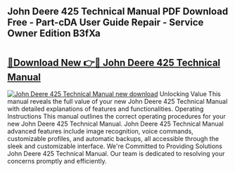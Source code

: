 ## John Deere 425 Technical Manual PDF Download Free - Part-cDA User Guide Repair - Service Owner Edition B3fXa

# <h2><a href="http://bc32207.oget.top/?id=John+Deere+425+Technical+Manual">🔗Download New 👉🔴 John Deere 425 Technical Manual</a></h2>

[![John Deere 425 Technical Manual new download](https://i.imgur.com/5g1atiW.png)](http://bc32207.oget.top/?id=John+Deere+425+Technical+Manual)
Unlocking Value This manual reveals the full value of your new John Deere 425 Technical Manual with detailed explanations of features and functionalities. Operating Instructions This manual outlines the correct operating procedures for your new John Deere 425 Technical Manual. John Deere 425 Technical Manual advanced features include image recognition, voice commands, customizable profiles, and automatic backups, all accessible through the sleek and customizable interface. We're Committed to Providing Solutions John Deere 425 Technical Manual. Our team is dedicated to resolving your concerns promptly and efficiently.
